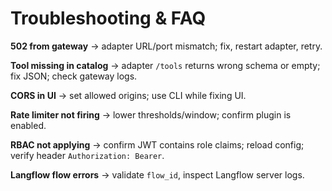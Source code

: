 
# Troubleshooting & FAQ

**502 from gateway** → adapter URL/port mismatch; fix, restart adapter, retry.

**Tool missing in catalog** → adapter `/tools` returns wrong schema or empty; fix JSON; check gateway logs.

**CORS in UI** → set allowed origins; use CLI while fixing UI.

**Rate limiter not firing** → lower thresholds/window; confirm plugin is enabled.

**RBAC not applying** → confirm JWT contains role claims; reload config; verify header `Authorization: Bearer`.

**Langflow flow errors** → validate `flow_id`, inspect Langflow server logs.

